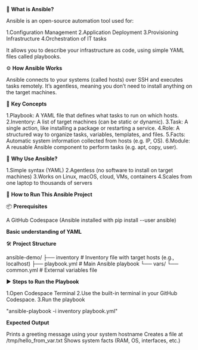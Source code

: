 📘 **What is Ansible?**

Ansible is an open-source automation tool used for:

1.Configuration Management
2.Application Deployment
3.Provisioning Infrastructure
4.Orchestration of IT tasks

It allows you to describe your infrastructure as code, using simple YAML files called playbooks.

⚙️ **How Ansible Works**

Ansible connects to your systems (called hosts) over SSH and executes tasks remotely. It’s agentless, meaning you don’t need to install anything on the target machines.

🧠 **Key Concepts**

1.Playbook: A YAML file that defines what tasks to run on which hosts.
2.Inventory: A list of target machines (can be static or dynamic).
3.Task: A single action, like installing a package or restarting a service.
4.Role: A structured way to organize tasks, variables, templates, and files.
5.Facts: Automatic system information collected from hosts (e.g. IP, OS).
6.Module: A reusable Ansible component to perform tasks (e.g. apt, copy, user).

🚀 **Why Use Ansible?**

1.Simple syntax (YAML)
2.Agentless (no software to install on target machines)
3.Works on Linux, macOS, cloud, VMs, containers
4.Scales from one laptop to thousands of servers

🚀 **How to Run This Ansible Project**

📦 **Prerequisites**

A GitHub Codespace (Ansible installed with pip install --user ansible)

**Basic understanding of YAML**

🛠️ **Project Structure**

ansible-demo/
├── inventory          # Inventory file with target hosts (e.g., localhost)
├── playbook.yml       # Main Ansible playbook
└── vars/
    └── common.yml     # External variables file

▶️ **Steps to Run the Playbook**

1.Open Codespace Terminal
2.Use the built-in terminal in your GitHub Codespace.
3.Run the playbook

"ansible-playbook -i inventory playbook.yml"

**Expected Output**

Prints a greeting message using your system hostname
Creates a file at /tmp/hello_from_var.txt
Shows system facts (RAM, OS, interfaces, etc.)
